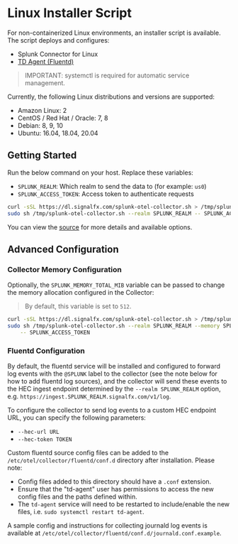 # Linux Installer Script

For non-containerized Linux environments, an installer script is available. The
script deploys and configures:

- Splunk Connector for Linux
- [TD Agent
(Fluentd)](https://www.fluentd.org/)

> IMPORTANT: systemctl is required for automatic service management.

Currently, the following Linux distributions and versions are supported:

- Amazon Linux: 2
- CentOS / Red Hat / Oracle: 7, 8
- Debian: 8, 9, 10
- Ubuntu: 16.04, 18.04, 20.04

## Getting Started

Run the below command on your host. Replace these variables:

- `SPLUNK_REALM`: Which realm to send the data to (for example: `us0`)
- `SPLUNK_ACCESS_TOKEN`: Access token to authenticate requests

```sh
curl -sSL https://dl.signalfx.com/splunk-otel-collector.sh > /tmp/splunk-otel-collector.sh;
sudo sh /tmp/splunk-otel-collector.sh --realm SPLUNK_REALM -- SPLUNK_ACCESS_TOKEN
```

You can view the [source](../../internal/buildscripts/packaging/installer/install.sh)
for more details and available options.

## Advanced Configuration

### Collector Memory Configuration

Optionally, the `SPLUNK_MEMORY_TOTAL_MIB` variable can be passed to change the
memory allocation configured in the Collector:

> By default, this variable is set to `512`.

```sh
curl -sSL https://dl.signalfx.com/splunk-otel-collector.sh > /tmp/splunk-otel-collector.sh;
sudo sh /tmp/splunk-otel-collector.sh --realm SPLUNK_REALM --memory SPLUNK_TOTAL_MEMORY_MIB \
    -- SPLUNK_ACCESS_TOKEN
```

### Fluentd Configuration

By default, the fluentd service will be installed and configured to forward
log events with the `@SPLUNK` label to the collector (see the note below for
how to add fluentd log sources), and the collector will send these events to
the HEC ingest endpoint determined by the `--realm SPLUNK_REALM` option, e.g.
`https://ingest.SPLUNK_REALM.signalfx.com/v1/log`.

To configure the collector to send log events to a custom HEC endpoint URL, you
can specify the following parameters:

- `--hec-url URL`
- `--hec-token TOKEN`

Custom fluentd source config files can be added to the
`/etc/otel/collector/fluentd/conf.d` directory after installation. Please note:

- Config files added to this directory should have a `.conf` extension.
- Ensure that the "td-agent" user has permissions to access the new config
  files and the paths defined within.
- The `td-agent` service will need to be restarted to include/enable the new
  files, i.e. `sudo systemctl restart td-agent`.

A sample config and instructions for collecting journald log events is
available at `/etc/otel/collector/fluentd/conf.d/journald.conf.example`.
